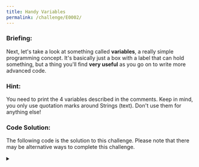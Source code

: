 ```yaml
---
title: Handy Variables
permalink: /challenge/E0002/
---
```


### Briefing: 
Next, let's take a look at something called **variables**, a really simple programming concept. It's basically just a box with a label that can hold something, but a thing you'll find **very useful** as you go on to write more advanced code.

### Hint: 
You need to print the 4 variables described in the comments. Keep in mind, you only use quotation marks around Strings (text). Don't use them for anything else!

### Code Solution: 
The following code is the solution to this challenge. Please note that there may be alternative ways to complete this challenge.

<details class="has-spoiler spoiler-span">
  <summary></summary>
  <pre><code>
# CHALLENGE 1: First create a variable called aString and assign it
# the following text: Testing
# Remember the format to assign data to a variable
# ie: variableName = "SomeValue"
aString = "Testing"

# CHALLENGE 2: Next create a variable called anInt and assign it the
# following number: 899
# Remember, you don't need quotes for numbers!
anInt = 899

# CHALLENGE 3: Next create a variable called aFloat and assign it the
# following number: 12.55
aFloat = 12.55

# CHALLENGE 4: Next create a variable called aBool and assign it the
# value False.
aBool = False

# CHALLENGE 5: Print the variables out in order of the challenge
# number. i.e Challenge 1 first, then Challenge 2, and so on.
print(aString)
print(anInt)
print(aFloat)
print(aBool)
  </code></pre>
</details>
